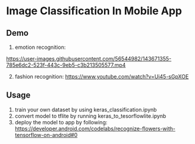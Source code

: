# Image Classification In Mobile App
## Demo
1. emotion recognition: 

https://user-images.githubusercontent.com/56544982/143671355-785e6dc2-523f-443c-9eb5-c3b213505577.mp4

2. fashion recognition: https://www.youtube.com/watch?v=Ui45-sGpXOE
## Usage
1. train your own dataset by using keras_classification.ipynb
2. convert model to tflite by running keras_to_tesorflowlite.ipynb
3. deploy the model to app by following: https://developer.android.com/codelabs/recognize-flowers-with-tensorflow-on-android#0 
